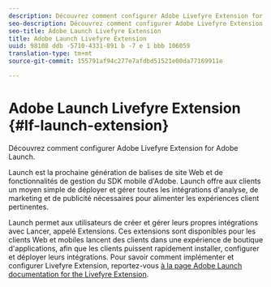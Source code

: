 ```yaml
---
description: Découvrez comment configurer Adobe Livefyre Extension for Adobe Launch.
seo-description: Découvrez comment configurer Adobe Livefyre Extension for Adobe Launch.
seo-title: Adobe Launch Livefyre Extension
title: Adobe Launch Livefyre Extension
uuid: 98108 ddb -5710-4331-891 b -7 e 1 bbb 106059
translation-type: tm+mt
source-git-commit: 155791af94c277e7afdbd51521e00da77169911e

---
```


# Adobe Launch Livefyre Extension {#lf-launch-extension}

Découvrez comment configurer Adobe Livefyre Extension for Adobe Launch.

Launch est la prochaine génération de balises de site Web et de fonctionnalités de gestion du SDK mobile d&#39;Adobe. Launch offre aux clients un moyen simple de déployer et gérer toutes les intégrations d&#39;analyse, de marketing et de publicité nécessaires pour alimenter les expériences client pertinentes.

Launch permet aux utilisateurs de créer et gérer leurs propres intégrations avec Lancer, appelé Extensions. Ces extensions sont disponibles pour les clients Web et mobiles lancent des clients dans une expérience de boutique d&#39;applications, afin que les clients puissent rapidement installer, configurer et déployer leurs intégrations. Pour savoir comment implémenter et configurer Livefyre Extension, reportez-vous [à la page Adobe Launch documentation for the Livefyre Extension](https://docs.adobelaunch.com/extension-reference/web/adobe-livefyre-extension).